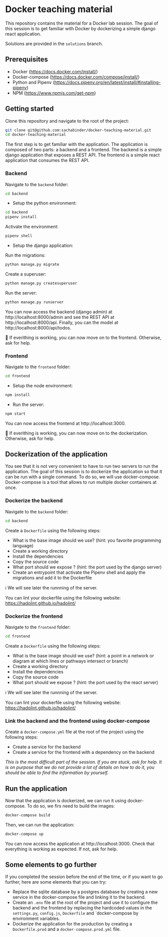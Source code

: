 # Docker teaching material

This repository contains the material for a Docker lab session. The goal of this session is to get familiar with Docker by dockerizing a simple django react application.

Solutions are provided in the `solutions` branch.

## Prerequisites

- Docker (https://docs.docker.com/install/)
- Docker-compose (https://docs.docker.com/compose/install/)
- Python and Pipenv (https://docs.pipenv.org/en/latest/install/#installing-pipenv)
- NPM (https://www.npmjs.com/get-npm)

## Getting started

Clone this repository and navigate to the root of the project:

```bash
git clone git@github.com:sachabinder/docker-teaching-material.git
cd docker-teaching-material
```

The first step is to get familiar with the application. The application is composed of two parts: a backend and a frontend. The backend is a simple django application that exposes a REST API. The frontend is a simple react application that consumes the REST API.

### Backend

Navigate to the `backend` folder:

```bash
cd backend
```

* Setup the python environment:

```bash
cd backend
pipenv install
```

Activate the environment:

```bash
pipenv shell
```

* Setup the django application:

Run the migrations:

```bash
python manage.py migrate
```

Create a superuser:

```bash
python manage.py createsuperuser
```

Run the server:

```bash
python manage.py runserver
```

You can now access the backend (django admin) at http://localhost:8000/admin and see the REST API at http://localhost:8000/api. Finally, you can the model at http://localhost:8000/api/todos.

:checkered_flag: If everithing is working, you can now move on to the frontend. Otherwise, ask for help.


### Frontend

Navigate to the `frontend` folder:

```bash
cd frontend
```

* Setup the node environment:

```bash
npm install
```

* Run the server:

```bash
npm start
```

You can now access the frontend at http://localhost:3000.

:checkered_flag: If everithing is working, you can now move on to the dockerization. Otherwise, ask for help.


## Dockerization of the application

You see that it is not very convenient to have to run two servers to run the application. The goal of this session is to dockerize the application so that it can be run with a single command. To do so, we will use docker-compose. Docker-compose is a tool that allows to run multiple docker containers at once.

### Dockerize the backend

Navigate to the `backend` folder:

```bash
cd backend
```

Create a `Dockerfile` using the following steps: 

- What is the base image should we use? (hint: you favorite programming language)
- Create a working directory
- Install the dependencies
- Copy the source code
- What port should we expose ? (hint: the port used by the django server)
- Create an entrypoint that activate the Pipenv shell and apply the migrations and add it to the Dockerfile

:information_source: We will see later the runnning of the server.

You can lint your dockerfile using the following website: https://hadolint.github.io/hadolint/


### Dockerize the frontend

Navigate to the `frontend` folder:

```bash
cd frontend
```

Create a `Dockerfile` using the following steps:

- What is the base image should we use? (hint: a point in a network or diagram at which lines or pathways intersect or branch)
- Create a working directory
- Install the dependencies
- Copy the source code
- What port should we expose ? (hint: the port used by the react server)

:information_source: We will see later the runnning of the server.

You can lint your dockerfile using the following website: https://hadolint.github.io/hadolint/


### Link the backend and the frontend using docker-compose

Create a `docker-compose.yml` file at the root of the project using the following steps:

- Create a service for the backend
- Create a service for the frontend with a dependency on the backend

_This is the most difficult part of the session. If you are stuck, ask for help. It is on purpose that we do not provide a lot of details on how to do it, you should be able to find the information by yourself._


## Run the application

Now that the application is dockerized, we can run it using docker-compose. To do so, we firs need to build the images:

```bash
docker-compose build
```

Then, we can run the application:

```bash
docker-compose up
```

You can now access the application at http://localhost:3000. Check that everything is working as expected. If not, ask for help.


## Some elements to go further

If you completed the session before the end of the time, or if you want to go further, here are some elements that you can try:

- Replace the sqlite database by a postgres database by creating a new service in the docker-compose file and linking it to the backend.
- Create an `.env` file at the root of the project and use it to configure the backend and the frontend by replacing the hardcoded values in the `settings.py`, `config.js`, `Dockerfile` and `docker-compose by environment variables.
- Dockerize the application for the production by creating a `Dockerfile.prod` and a `docker-compose.prod.yml` file.
